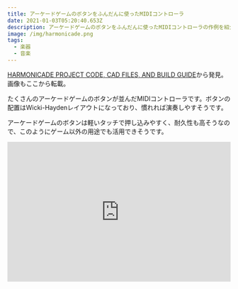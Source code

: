```yaml
---
title: アーケードゲームのボタンをふんだんに使ったMIDIコントローラ
date: 2021-01-03T05:20:40.653Z
description: アーケードゲームのボタンをふんだんに使ったMIDIコントローラの作例を紹介します。
image: /img/harmonicade.png
tags:
  - 楽器
  - 音楽
---
```

[HARMONICADE PROJECT CODE, CAD FILES, AND BUILD GUIDE](https://www.koopinstruments.com/instrument-projects/harmonicade)から発見。画像もここから転載。

たくさんのアーケードゲームのボタンが並んだMIDIコントローラです。ボタンの配置はWicki-Haydenレイアウトになっており、慣れれば演奏しやすそうです。

アーケードゲームのボタンは軽いタッチで押し込みやすく、耐久性も高そうなので、このようにゲーム以外の用途でも活用できそうです。

<iframe width="100%" height="315" src="https://www.youtube.com/embed/aqVUaBPX7a0" frameborder="0" allow="accelerometer; autoplay; clipboard-write; encrypted-media; gyroscope; picture-in-picture" allowfullscreen></iframe>
